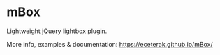# mBox
Lightweight jQuery lightbox plugin.

More info, examples & documentation:
https://eceterak.github.io/mBox/